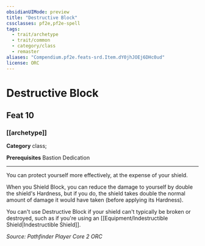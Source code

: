 ```yaml
---
obsidianUIMode: preview
title: "Destructive Block"
cssclasses: pf2e,pf2e-spell
tags:
  - trait/archetype
  - trait/common
  - category/class
  - remaster
aliases: "Compendium.pf2e.feats-srd.Item.dY0jhJOEj6DHc0ud"
license: ORC
---
```

# Destructive Block
## Feat 10
### [[archetype]]

**Category** class; 



**Prerequisites** Bastion Dedication
* * *
You can protect yourself more effectively, at the expense of your shield.

When you Shield Block, you can reduce the damage to yourself by double the shield's Hardness, but if you do, the shield takes double the normal amount of damage it would have taken (before applying its Hardness).

You can't use Destructive Block if your shield can't typically be broken or destroyed, such as if you're using an [[Equipment/Indestructible Shield|Indestructible Shield]].

*Source: Pathfinder Player Core 2*
*ORC*